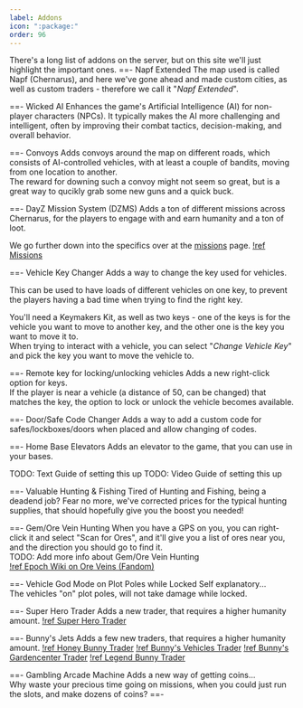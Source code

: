 ```yaml
---
label: Addons
icon: ":package:"
order: 96
---
```

There's a long list of addons on the server, but on this site we'll just highlight the important ones.
==- Napf Extended
The map used is called Napf (Chernarus), and here we've gone ahead and made custom cities, as well as custom traders - therefore we call it "*Napf Extended*".

==- Wicked AI
Enhances the game's Artificial Intelligence (AI) for non-player characters (NPCs). It typically makes the AI more challenging and intelligent, often by improving their combat tactics, decision-making, and overall behavior.

==- Convoys
Adds convoys around the map on different roads, which consists of AI-controlled vehicles, with at least a couple of bandits, moving from one location to another.   
The reward for downing such a convoy might not seem so great, but is a great way to qucikly grab some new guns and a quick buck.

==- DayZ Mission System (DZMS)
Adds a ton of different missions across Chernarus, for the players to engage with and earn humanity and a ton of loot.

We go further down into the specifics over at the [missions](/missions) page.
[!ref Missions](/missions.md)

==- Vehicle Key Changer
Adds a way to change the key used for vehicles.   

This can be used to have loads of different vehicles on one key, to prevent the players having a bad time when trying to find the right key.   

You'll need a Keymakers Kit, as well as two keys - one of the keys is for the vehicle you want to move to another key, and the other one is the key you want to move it to.   
When trying to interact with a vehicle, you can select "*Change Vehicle Key*" and pick the key you want to move the vehicle to.

==- Remote key for locking/unlocking vehicles
Adds a new right-click option for keys.   
If the player is near a vehicle (a distance of 50, can be changed) that matches the key, the option to lock or unlock the vehicle becomes available.

==- Door/Safe Code Changer
Adds a way to add a custom code for safes/lockboxes/doors when placed and allow changing of codes.

==- Home Base Elevators
Adds an elevator to the game, that you can use in your bases.

TODO: Text Guide of setting this up
TODO: Video Guide of setting this up

==- Valuable Hunting & Fishing
Tired of Hunting and Fishing, being a deadend job? Fear no more, we've corrected prices for the typical hunting supplies, that should hopefully give you the boost you needed!

==- Gem/Ore Vein Hunting
When you have a GPS on you, you can right-click it and select "Scan for Ores", and it'll give you a list of ores near you, and the direction you should go to find it.   
TODO: Add more info about Gem/Ore Vein Hunting   
[!ref Epoch Wiki on Ore Veins (Fandom)](https://epochmod.fandom.com/wiki/A2Epoch:Ore_Veins)

==- Vehicle God Mode on Plot Poles while Locked
Self explanatory...   
The vehicles "on" plot poles, will not take damage while locked.

==- Super Hero Trader
Adds a new trader, that requires a higher humanity amount.
[!ref Super Hero Trader](/traders/super-hero.md)

==- Bunny's Jets
Adds a few new traders, that requires a higher humanity amount.
[!ref Honey Bunny Trader](/traders/honey-bunny.md)
[!ref Bunny's Vehicles Trader](/traders/bunnys-vehicles.md)
[!ref Bunny's Gardencenter Trader](/traders/bunnys-gardencenter.md)
[!ref Legend Bunny Trader](/traders/legend-bunny.md)

==- Gambling Arcade Machine
Adds a new way of getting coins...   
Why waste your precious time going on missions, when you could just run the slots, and make dozens of coins?
==-